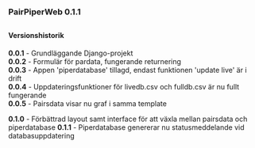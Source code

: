 ### PairPiperWeb 0.1.1

##
#### Versionshistorik<br>
**0.0.1** - Grundläggande Django-projekt <br>
**0.0.2** - Formulär för pardata, fungerande returnering <br>
**0.0.3** - Appen 'piperdatabase' tillagd, endast funktionen 'update live' är i drift <br>
**0.0.4** - Uppdateringsfunktioner för livedb.csv och fulldb.csv är nu fullt fungerande <br>
**0.0.5** - Pairsdata visar nu graf i samma template <br>

**0.1.0** - Förbättrad layout samt interface för att växla mellan pairsdata och piperdatabase
**0.1.1** - Piperdatabase genererar nu statusmeddelande vid databasuppdatering
